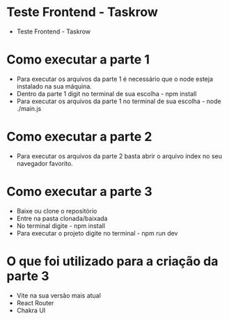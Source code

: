 # Teste Frontend - Taskrow

- Teste Frontend - Taskrow

# Como executar a parte 1

- Para executar os arquivos da parte 1 é necessário que o node esteja instalado na sua máquina.
- Dentro da parte 1 digit no terminal de sua escolha - npm install
- Para executar os arquivos da parte 1 no terminal de sua escolha - node ./main.js

# Como executar a parte 2

- Para executar os arquivos da parte 2 basta abrir o arquivo index no seu navegador favorito.

# Como executar a parte 3

- Baixe ou clone o repositório
- Entre na pasta clonada/baixada
- No terminal digite - npm install
- Para executar o projeto digite no terminal - npm run dev

# O que foi utilizado para a criação da parte 3 

- Vite na sua versão mais atual
- React Router
- Chakra UI